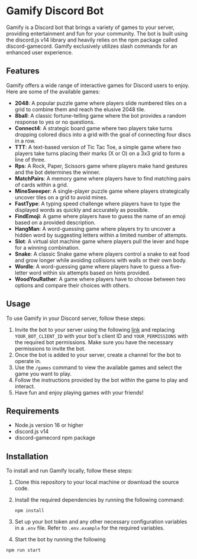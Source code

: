 # Gamify Discord Bot



Gamify is a Discord bot that brings a variety of games to your server, providing entertainment and fun for your community. The bot is built using the discord.js v14 library and heavily relies on the npm package called discord-gamecord. Gamify exclusively utilizes slash commands for an enhanced user experience.

## Features

Gamify offers a wide range of interactive games for Discord users to enjoy. Here are some of the available games:

- **2048**: A popular puzzle game where players slide numbered tiles on a grid to combine them and reach the elusive 2048 tile.
- **8ball**: A classic fortune-telling game where the bot provides a random response to yes or no questions.
- **Connect4**: A strategic board game where two players take turns dropping colored discs into a grid with the goal of connecting four discs in a row.
- **TTT**: A text-based version of Tic Tac Toe, a simple game where two players take turns placing their marks (X or O) on a 3x3 grid to form a line of three.
- **Rps**: A Rock, Paper, Scissors game where players make hand gestures and the bot determines the winner.
- **MatchPairs**: A memory game where players have to find matching pairs of cards within a grid.
- **MineSweeper**: A single-player puzzle game where players strategically uncover tiles on a grid to avoid mines.
- **FastType**: A typing speed challenge where players have to type the displayed words as quickly and accurately as possible.
- **FindEmoji**: A game where players have to guess the name of an emoji based on a provided description.
- **HangMan**: A word-guessing game where players try to uncover a hidden word by suggesting letters within a limited number of attempts.
- **Slot**: A virtual slot machine game where players pull the lever and hope for a winning combination.
- **Snake**: A classic Snake game where players control a snake to eat food and grow longer while avoiding collisions with walls or their own body.
- **Wordle**: A word-guessing game where players have to guess a five-letter word within six attempts based on hints provided.
- **WoodYouRather**: A game where players have to choose between two options and compare their choices with others.

## Usage

To use Gamify in your Discord server, follow these steps:

1. Invite the bot to your server using the following [link](https://discord.com/oauth2/authorize?client_id=YOUR_BOT_CLIENT_ID&permissions=YOUR_PERMISSIONS&scope=bot%20applications.commands) and replacing `YOUR_BOT_CLIENT_ID` with your bot's client ID and `YOUR_PERMISSIONS` with the required bot permissions. Make sure you have the necessary permissions to invite the bot.
2. Once the bot is added to your server, create a channel for the bot to operate in.
3. Use the `/games` command to view the available games and select the game you want to play.
4. Follow the instructions provided by the bot within the game to play and interact.
5. Have fun and enjoy playing games with your friends!

## Requirements

- Node.js version 16 or higher
- discord.js v14
- discord-gamecord npm package

## Installation

To install and run Gamify locally, follow these steps:

1. Clone this repository to your local machine or download the source code.
2. Install the required dependencies by running the following command:

   ```
   npm install
   ```

3. Set up your bot token and any other necessary configuration variables in a `.env` file. Refer to `.env.example` for the required variables.
4. Start the bot by running the following
```
npm run start

```
